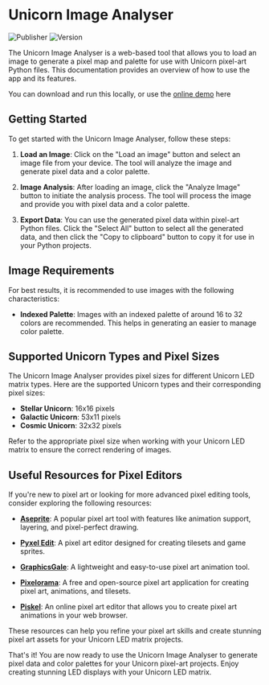 # Unicorn Image Analyser

![Publisher](https://img.shields.io/endpoint?url=https%3A%2F%2Fraw.githubusercontent.com%2Ffotosyn%2FUnicornPixelEditor%2Fmain%2Fpublisher.json) ![Version](https://img.shields.io/endpoint?url=https%3A%2F%2Fraw.githubusercontent.com%2Ffotosyn%2FUnicornPixelEditor%2Fmain%2Fversion.json)

The Unicorn Image Analyser is a web-based tool that allows you to load an image to generate a pixel map and palette for use with Unicorn pixel-art Python files. This documentation provides an overview of how to use the app and its features.

You can download and run this locally, or use the [online demo](https://fotosyn.github.io/UnicornPixelEditor/image-analyser/) here

## Getting Started

To get started with the Unicorn Image Analyser, follow these steps:

1. **Load an Image**: Click on the "Load an image" button and select an image file from your device. The tool will analyze the image and generate pixel data and a color palette.

2. **Image Analysis**: After loading an image, click the "Analyze Image" button to initiate the analysis process. The tool will process the image and provide you with pixel data and a color palette.

3. **Export Data**: You can use the generated pixel data within pixel-art Python files. Click the "Select All" button to select all the generated data, and then click the "Copy to clipboard" button to copy it for use in your Python projects.

## Image Requirements

For best results, it is recommended to use images with the following characteristics:

- **Indexed Palette**: Images with an indexed palette of around 16 to 32 colors are recommended. This helps in generating an easier to manage color palette.

## Supported Unicorn Types and Pixel Sizes

The Unicorn Image Analyser provides pixel sizes for different Unicorn LED matrix types. Here are the supported Unicorn types and their corresponding pixel sizes:

- **Stellar Unicorn**: 16x16 pixels
- **Galactic Unicorn**: 53x11 pixels
- **Cosmic Unicorn**: 32x32 pixels

Refer to the appropriate pixel size when working with your Unicorn LED matrix to ensure the correct rendering of images.

## Useful Resources for Pixel Editors

If you're new to pixel art or looking for more advanced pixel editing tools, consider exploring the following resources:

- **[Aseprite](https://www.aseprite.org/)**: A popular pixel art tool with features like animation support, layering, and pixel-perfect drawing.

- **[Pyxel Edit](https://pyxeledit.com/)**: A pixel art editor designed for creating tilesets and game sprites.

- **[GraphicsGale](https://graphicsgale.com/us/)**: A lightweight and easy-to-use pixel art animation tool.

- **[Pixelorama](https://orama-interactive.itch.io/pixelorama)**: A free and open-source pixel art application for creating pixel art, animations, and tilesets.

- **[Piskel](https://www.piskelapp.com/)**: An online pixel art editor that allows you to create pixel art animations in your web browser.

These resources can help you refine your pixel art skills and create stunning pixel art assets for your Unicorn LED matrix projects.

That's it! You are now ready to use the Unicorn Image Analyser to generate pixel data and color palettes for your Unicorn pixel-art projects. Enjoy creating stunning LED displays with your Unicorn LED matrix.
